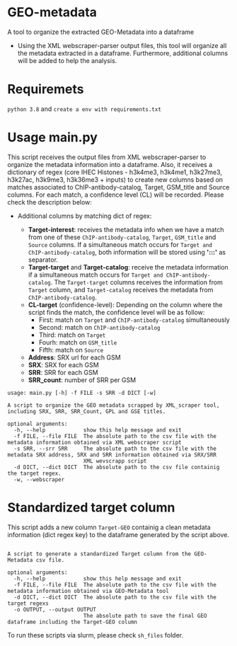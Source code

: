 # GEO-metadata
A tool to organize the extracted GEO-Metadata into a dataframe

- Using the XML webscraper-parser output files, this tool will organize all the metadata extracted in a dataframe. Furthermore, additional columns will be added to help the analysis.

# Requiremets

```python 3.8``` and ```create a env with requirements.txt```

# Usage main.py

This script receives the output files from XML webscraper-parser to organize the metadata information into a dataframe. Also, it receives a dictionary of regex (core IHEC Histones - h3k4me3, h3k4me1, h3k27me3, h3k27ac, h3k9me3, h3k36me3 + inputs) to create new columns based on matches associated to ChIP-antibody-catalog, Target, GSM_title and Source columns. For each match, a confidence level (CL) will be recorded. Please check the description below:

- Additional columns by matching dict of regex:

  - **Target-interest**: receives the metadata info when we have a match from one of these `ChIP-antibody-catalog`, `Target`, `GSM_title` and `Source` columns. If a simultaneous match occurs for `Target and ChIP-antibody-catalog`, both information will be stored using **':::'** as separator. 
  - **Target-target** and **Target-catalog**: receive the metadata information if a simultaneous match occurs for `Target and ChIP-antibody-catalog`. The `Target-target` columns receives the information from `Target` column, and `Target-catalog` receives the metadata from `ChIP-antibody-catalog`.
  - **CL-target** (confidence-level): Depending on the column where the script finds the match, the confidence level will be as follow:
    - First: match on `Target` and `ChIP-antibody-catalog` simultaneously
    - Second: match on `ChIP-antibody-catalog`
    - Third: match on `Target`
    - Fourh: match on `GSM_title`
    - Fifth: match on `Source`
  - **Address**: SRX url for each GSM
  - **SRX**: SRX for each GSM
  - **SRR**: SRR for each GSM
  - **SRR_count**: number of SRR per GSM   


```
usage: main.py [-h] -f FILE -s SRR -d DICT [-w]

A script to organize the GEO metadata scrapped by XML_scraper tool, including SRX, SRR, SRR_Count, GPL and GSE titles.

optional arguments:
  -h, --help            show this help message and exit
  -f FILE, --file FILE  The absolute path to the csv file with the metadata information obtained via XML webscraper script
  -s SRR, --srr SRR     The absolute path to the csv file with the metadata SRX address, SRX and SRR information obtained via SRX/SRR
                        XML wevscrapp script
  -d DICT, --dict DICT  The absolute path to the csv file containig the target regex.
  -w, --webscraper
  ```

# Standardized target column

This script adds a new column `Target-GEO` containig a clean metadata information (dict regex key) to the dataframe generated by the script above.


```usage: main_stand.py [-h] -f FILE -d DICT -o OUTPUT

A script to generate a standardized Target column from the GEO-Metadata csv file.

optional arguments:
  -h, --help            show this help message and exit
  -f FILE, --file FILE  The absolute path to the csv file with the metadata information obtained via GEO-Metadata tool
  -d DICT, --dict DICT  The absolute path to the csv file with the target regexs
  -o OUTPUT, --output OUTPUT
                        The absolute path to save the final GEO dataframe including the Target-GEO column
```

To run these scripts via slurm, please check `sh_files` folder.
